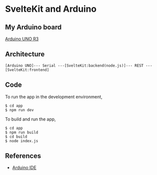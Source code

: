 # SvelteKit and Arduino

## My Arduino board

[Arduino UNO R3](https://docs.arduino.cc/hardware/uno-rev3/)

## Architecture

```
[Arduino UNO]--- Serial ---[SvelteKit:backend(node.js)]--- REST ---[SvelteKit:frontend]
```

## Code

To run the app in the development environment,
```
$ cd app
$ npm run dev
```

To build and run the app,
```
$ cd app
$ npm run build
$ cd build
$ node index.js
```

## References

- [Arduino IDE](https://www.arduino.cc/en/software)
